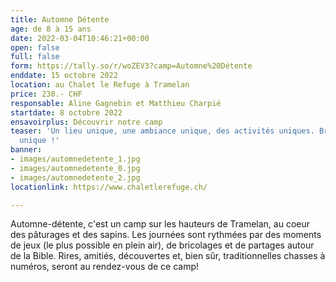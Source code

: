 ```yaml
---
title: Automne Détente
age: de 8 à 15 ans
date: 2022-03-04T10:46:21+00:00
open: false
full: false
form: https://tally.so/r/woZEV3?camp=Automne%20Détente
enddate: 15 octobre 2022
location: au Chalet le Refuge à Tramelan
price: 230.- CHF
responsable: Aline Gagnebin et Matthieu Charpié
startdate: 8 octobre 2022
ensavoirplus: Découvrir notre camp
teaser: 'Un lieu unique, une ambiance unique, des activités uniques. Bref : un camp
  unique !'
banner:
- images/automnedetente_1.jpg
- images/automnedetente_0.jpg
- images/automnedetente_2.jpg
locationlink: https://www.chaletlerefuge.ch/

---
```

Automne-détente, c'est un camp sur les hauteurs de Tramelan, au coeur des pâturages et des sapins. Les journées sont rythmées par des moments de jeux (le plus possible en plein air), de bricolages et de partages autour de la Bible. Rires, amitiés, découvertes et, bien sûr, traditionnelles chasses à numéros, seront au rendez-vous de ce camp!